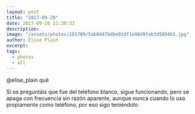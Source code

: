 ```yaml
---
layout: post
title: "2017-09-28"
date: 2017-09-28 11:30:33
description: 
image: "/assets/photos/201709/5ab0d47bdbe01df1e98d9fab3d5894b1.jpg"
author: Elise Plain
excerpt: 
tags: 
  - photos
  - all
---
```



<p></p>
<p>@elise_plain qué</p><p>Si os preguntáis que fue del teléfono blanco, sigue funcionando, pero se apaga con frecuencia sin razón aparente, aunque nunca cuando lo uso propiamente como teléfono, por eso sigo teniéndolo</p>
